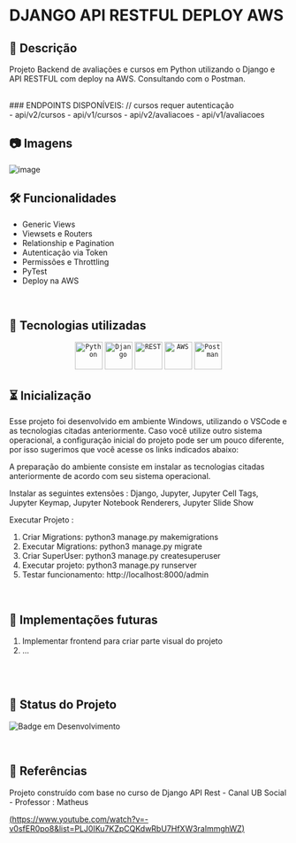 #  DJANGO API RESTFUL DEPLOY AWS

## 📖  Descrição

Projeto Backend de avaliações e cursos em Python utilizando o Django e API RESTFUL com deploy na AWS. 
Consultando com o Postman.

<br/>
### ENDPOINTS DISPONÍVEIS:
// cursos requer autenticação
<br/>
- api/v2/cursos
- api/v1/cursos
- api/v2/avaliacoes
- api/v1/avaliacoes
<br/>

## :camera: Imagens 
![image](https://github.com/user-attachments/assets/59355c79-df87-4f2d-8b2b-2a77674ae1c6)

## 🛠️ Funcionalidades

- Generic Views
- Viewsets e Routers
- Relationship e Pagination
- Autenticação via Token
- Permissões e Throttling
- PyTest
- Deploy na AWS


<br/>

## 📡 Tecnologias utilizadas 
<div align="center">
	<code><img width="50" src="https://user-images.githubusercontent.com/25181517/183423507-c056a6f9-1ba8-4312-a350-19bcbc5a8697.png" alt="Python" title="Python"/></code>
	<code><img width="50" src="https://github.com/marwin1991/profile-technology-icons/assets/62091613/9bf5650b-e534-4eae-8a26-8379d076f3b4" alt="Django" title="Django"/></code>
	<code><img width="50" src="https://user-images.githubusercontent.com/25181517/192107858-fe19f043-c502-4009-8c47-476fc89718ad.png" alt="REST" title="REST"/></code>
	<code><img width="50" src="https://user-images.githubusercontent.com/25181517/183896132-54262f2e-6d98-41e3-8888-e40ab5a17326.png" alt="AWS" title="AWS"/></code>
	<code><img width="50" src="https://user-images.githubusercontent.com/25181517/192109061-e138ca71-337c-4019-8d42-4792fdaa7128.png" alt="Postman" title="Postman"/></code>
</div>
</div>

## ⏳ Inicialização

Esse projeto foi desenvolvido em ambiente Windows, utilizando o VSCode e as tecnologias citadas anteriormente. Caso você utilize outro sistema operacional, a configuração inicial do projeto pode ser um pouco diferente, por isso sugerimos que você acesse os links indicados abaixo:

A preparação do ambiente consiste em instalar as tecnologias citadas anteriormente de acordo com seu sistema operacional.

Instalar as seguintes extensões : 
Django, Jupyter, Jupyter Cell Tags, Jupyter Keymap, Jupyter Notebook Renderers, Jupyter Slide Show

Executar Projeto : 
1. Criar Migrations: python3 manage.py makemigrations
2. Executar Migrations: python3 manage.py migrate
3. Criar SuperUser: python3 manage.py createsuperuser
4. Executar projeto: python3 manage.py runserver
5. Testar funcionamento: http://localhost:8000/admin


<br/>

## 🔮 Implementações futuras

1. Implementar frontend para criar parte visual do projeto 
2. ...
   
<br/>
<br/>

## 🔎 Status do Projeto

![Badge em Desenvolvimento](https://img.shields.io/badge/Status-Em%20Desenvolvimento-green)

<br/>

## 📑 Referências

 Projeto construído com base no curso de Django API Rest - Canal UB Social - Professor : Matheus
 
[(https://www.youtube.com/watch?v=-v0sfER0po8&list=PLJ0IKu7KZpCQKdwRbU7HfXW3raImmghWZ)](https://www.youtube.com/watch?v=LX_Q-bZv204&list=PLnPZ9TE1Tj4BMN4I4Dce6HZ8pXiw99-gq)
